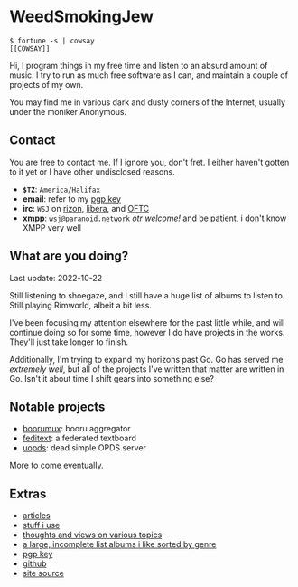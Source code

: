 # WeedSmokingJew

```
$ fortune -s | cowsay
[[COWSAY]]
```

Hi, I program things in my free time and listen to an absurd amount of music.
I try to run as much free software as I can, and maintain a couple of projects
of my own.

You may find me in various dark and dusty corners of the Internet, usually under
the moniker Anonymous.

## Contact

You are free to contact me.
If I ignore you, don't fret.
I either haven't gotten to it yet or I have other undisclosed reasons.

- **`$TZ`**: `America/Halifax`
- **email**: refer to my [pgp key](key.asc)
- **irc**: `WSJ` on [rizon](https://rizon.net), [libera](https://libera.chat), and [OFTC](https://oftc.net)
- **xmpp**: `wsj@paranoid.network` *otr welcome!* and be patient, i don't know XMPP very well

## What are you doing?

Last update: 2022-10-22

Still listening to shoegaze, and I still have a huge list of albums to listen
to.
Still playing Rimworld, albeit a bit less.

I've been focusing my attention elsewhere for the past little while, and will
continue doing so for some time, however I do have projects in the works.
They'll just take longer to finish.

Additionally, I'm trying to expand my horizons past Go.
Go has served me *extremely well*, but all of the projects I've written that
matter are written in Go.
Isn't it about time I shift gears into something else?

## Notable projects

- [boorumux](https://github.com/KushBlazingJudah/boorumux): booru aggregator
- [feditext](https://github.com/KushBlazingJudah/feditext): a federated textboard
- [uopds](https://github.com/KushBlazingJudah/uopds): dead simple OPDS server

More to come eventually.

## Extras

- [articles](catalog.html)
- [stuff i use](software.html)
- [thoughts and views on various topics](thoughts.html)
- [a large, incomplete list albums i like sorted by genre](tunes.html)
- [pgp key](key.asc)
- [github](https://github.com/KushBlazingJudah)
- [site source](https://github.com/KushBlazingJudah/website)
